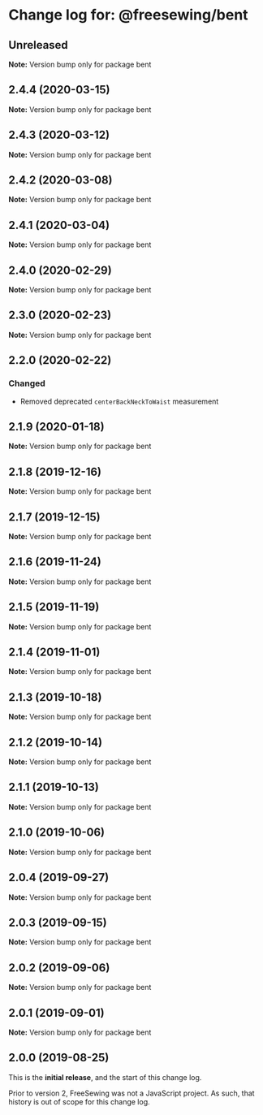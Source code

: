 # Change log for: @freesewing/bent


## Unreleased

**Note:** Version bump only for package bent


## 2.4.4 (2020-03-15)

**Note:** Version bump only for package bent


## 2.4.3 (2020-03-12)

**Note:** Version bump only for package bent


## 2.4.2 (2020-03-08)

**Note:** Version bump only for package bent


## 2.4.1 (2020-03-04)

**Note:** Version bump only for package bent


## 2.4.0 (2020-02-29)

**Note:** Version bump only for package bent


## 2.3.0 (2020-02-23)

**Note:** Version bump only for package bent


## 2.2.0 (2020-02-22)

### Changed

 - Removed deprecated `centerBackNeckToWaist` measurement
## 2.1.9 (2020-01-18)

**Note:** Version bump only for package bent


## 2.1.8 (2019-12-16)

**Note:** Version bump only for package bent


## 2.1.7 (2019-12-15)

**Note:** Version bump only for package bent


## 2.1.6 (2019-11-24)

**Note:** Version bump only for package bent


## 2.1.5 (2019-11-19)

**Note:** Version bump only for package bent


## 2.1.4 (2019-11-01)

**Note:** Version bump only for package bent


## 2.1.3 (2019-10-18)

**Note:** Version bump only for package bent


## 2.1.2 (2019-10-14)

**Note:** Version bump only for package bent


## 2.1.1 (2019-10-13)

**Note:** Version bump only for package bent


## 2.1.0 (2019-10-06)

**Note:** Version bump only for package bent


## 2.0.4 (2019-09-27)

**Note:** Version bump only for package bent


## 2.0.3 (2019-09-15)

**Note:** Version bump only for package bent


## 2.0.2 (2019-09-06)

**Note:** Version bump only for package bent


## 2.0.1 (2019-09-01)

**Note:** Version bump only for package bent




## 2.0.0 (2019-08-25)

This is the **initial release**, and the start of this change log.

Prior to version 2, FreeSewing was not a JavaScript project.
As such, that history is out of scope for this change log.
